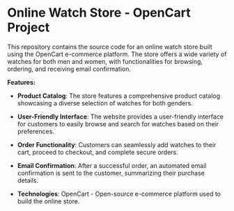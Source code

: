 # Online Watch Store - OpenCart Project
This repository contains the source code for an online watch store built using the OpenCart e-commerce platform. The store offers a wide variety of watches for both men and women, with functionalities for browsing, ordering, and receiving email confirmation.

**Features:**

- **Product Catalog**: The store features a comprehensive product catalog showcasing a diverse selection of watches for both genders.

- **User-Friendly Interface**: The website provides a user-friendly interface for customers to easily browse and search for watches based on their preferences.

- **Order Functionality**: Customers can seamlessly add watches to their cart, proceed to checkout, and complete secure orders.

- **Email Confirmation**: After a successful order, an automated email confirmation is sent to the customer, summarizing their purchase details.

- **Technologies**: OpenCart - Open-source e-commerce platform used to build the online store.
